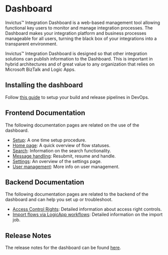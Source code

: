 # Dashboard

Invictus™ Integration Dashboard is a web-based management tool allowing functional key users to monitor and manage integration processes. The Dashboard makes your integration platform and business processes manageable for all users, turning the black box of your integrations into a transparent environment.

Invictus™ Integration Dashboard is designed so that other integration solutions can publish information to the Dashboard. This is important in hybrid architectures and of great value to any organization that relies on Microsoft BizTalk and Logic Apps.

## Installing the dashboard

Follow [this guide](./installation/index.md) to setup your build and release pipelines in DevOps.

## Frontend Documentation

The following documentation pages are related on the use of the dashboard.

* [Setup](./installation/first-time-login.md): A one time setup procedure.
* [Home page](./flows/index.md): A quick overview of flow statuses.
* [Search](./flows/search.md): Information on the search functionality.
* [Message handling](messagehandling.md): Resubmit, resume and handle.
* [Settings](./other/settings.md): An overview of the settings page.
* [User management](./security/usermanagement.md): More info on user management.

## Backend Documentation

The following documentation pages are related to the backend of the dashboard and can help you set up or troubleshoot.

* [Access Control Rights](accesscontrolrights.md): Detailed information about access right controls.
* [Import flows via LogicApp workflows](./flows/import-flow-traces/import-flows-via-la.md): Detailed information on the import job.

## Release Notes

The release notes for the dashboard can be found [here](https://github.com/invictus-integration/docs-ifa/releases).